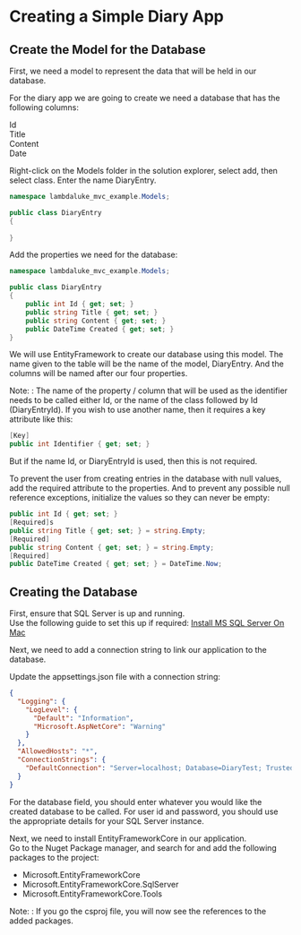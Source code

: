 # Creating a Simple Diary App

## Create the Model for the Database

First, we need a model to represent the data that will be held in our database.

For the diary app we are going to create we need a database that has the following columns:

Id   
Title   
Content   
Date

Right-click on the Models folder in the solution explorer, select add, then select class. Enter the name DiaryEntry.

```C#
namespace lambdaluke_mvc_example.Models;

public class DiaryEntry
{
    
}
```

Add the properties we need for the database:

```C#
namespace lambdaluke_mvc_example.Models;

public class DiaryEntry
{
    public int Id { get; set; }
    public string Title { get; set; }
    public string Content { get; set; }
    public DateTime Created { get; set; }
}
```

We will use EntityFramework to create our database using this model. The name given to the table will be the name of
the model, DiaryEntry. And the columns will be named after our four properties.

Note:
: The name of the property / column that will be used as the identifier needs to be called either Id, or the name of the
class followed by Id (DiaryEntryId). If you wish to use another name, then it requires a key attribute like this:

```C#
[Key]
public int Identifier { get; set; }
```

But if the name Id, or DiaryEntryId is used, then this is not required.

To prevent the user from creating entries in the database with null values, add the required attribute to the
properties. And to prevent any possible null reference exceptions, initialize the values so they can never be empty:

```C#
public int Id { get; set; }
[Required]s
public string Title { get; set; } = string.Empty;
[Required]
public string Content { get; set; } = string.Empty;
[Required]
public DateTime Created { get; set; } = DateTime.Now;
```

## Creating the Database

First, ensure that SQL Server is up and running.   
Use the following guide to set this up if required: [Install MS SQL Server On Mac](Install-MS-SQL-Server-On-Mac.md)

Next, we need to add a connection string to link our application to the database.

Update the appsettings.json file with a connection string:

```json
{
  "Logging": {
    "LogLevel": {
      "Default": "Information",
      "Microsoft.AspNetCore": "Warning"
    }
  },
  "AllowedHosts": "*",
  "ConnectionStrings": {
    "DefaultConnection": "Server=localhost; Database=DiaryTest; Trusted_Connection=false; TrustServerCertificate=True; User Id=sa; Password=MyPassword;"
  }
}
```

For the database field, you should enter whatever you would like the created database to be called. For user id and
password, you should use the appropriate details for your SQL Server instance.

Next, we need to install EntityFrameworkCore in our application.   
Go to the Nuget Package manager, and search for and add the following packages to the project:

- Microsoft.EntityFrameworkCore
- Microsoft.EntityFrameworkCore.SqlServer
- Microsoft.EntityFrameworkCore.Tools

Note:
: If you go the csproj file, you will now see the references to the added packages.